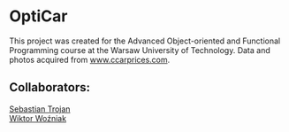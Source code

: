 # OptiCar

This project was created for the Advanced Object-oriented and Functional Programming course at the Warsaw University of Technology. 
Data and photos acquired from www.ccarprices.com.

## Collaborators:
[Sebastian Trojan](https://github.com/SebastianTrojan)<br>
[Wiktor Woźniak](https://github.com/wozniakw2002)
